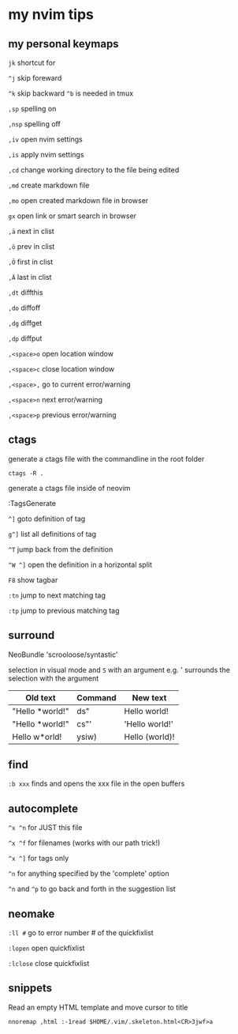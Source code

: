 # my nvim tips

## my personal keymaps

`jk` shortcut for <esc>

`^j` skip foreward

`^k` skip backward `^b` is needed in tmux

`,sp` spelling on

`,nsp` spelling off

`,iv` open nvim settings

`,is` apply nvim settings

`,cd` change working directory to the file being edited

`,md` create markdown file

`,mo` open created markdown file in browser

`gx` open link or smart search in browser

`,ä` next in clist

`,ö` prev in clist

`,Ö` first in clist

`,Ä` last in clist

`,dt` diffthis

`,do` diffoff

`,dg` diffget

`,dp` diffput

`,<space>o` open location window

`,<space>c` close location window

`,<space>,` go to current error/warning

`,<space>n` next error/warning

`,<space>p` previous error/warning

## ctags

generate a ctags file with the commandline in the root folder

	ctags -R .

generate a ctags file inside of neovim

:TagsGenerate

`^]` goto definition of tag

`g^]` list all definitions of tag

`^T` jump back from the definition

`^W ^]` open the definition in a horizontal split

`F8` show tagbar

`:tn` jump to next matching tag

`:tp` jump to previous matching tag

## surround

NeoBundle 'scrooloose/syntastic'

selection in visual mode and `S` with an argument e.g. ' surrounds the selection with the argument

  Old text                 | Command     | New text
  ---					   | ---		 | ---
  "Hello *world!"           | ds"         | Hello world!
  "Hello *world!"           | cs"'        | 'Hello world!'
  Hello w*orld!             | ysiw)       | Hello (world)!

## find

`:b xxx` finds and opens the xxx file in the open buffers

## autocomplete

`^x ^n` for JUST this file

`^x ^f` for filenames (works with our path trick!)

`^x ^]` for tags only

`^n` for anything specified by the 'complete' option

`^n` and `^p` to go back and forth in the suggestion list

## neomake

`:ll #` go to error number # of the quickfixlist

`:lopen` open quickfixlist

`:lclose` close quickfixlist

## snippets

Read an empty HTML template and move cursor to title

	nnoremap ,html :-1read $HOME/.vim/.skeleton.html<CR>3jwf>a


